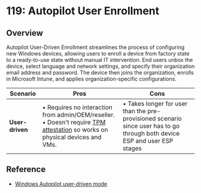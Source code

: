 # 119: Autopilot User Enrollment

## Overview

Autopilot User-Driven Enrollment streamlines the process of configuring new Windows devices, allowing users to enroll a device from factory state to a ready-to-use state without manual IT intervention. End users unbox the device, select language and network settings, and specify their organization email address and password. The device then joins the organization, enrolls in Microsoft Intune, and applies organization-specific configurations.

| **Scenario** | **Pros** | **Cons** |
| --- | --- | --- |
| **User-driven** | • Requires no interaction from admin/OEM/reseller.  <br>• Doesn't require [TPM attestation](https://learn.microsoft.com/en-us/windows-server/identity/ad-ds/manage/component-updates/tpm-key-attestation) so works on physical devices and VMs. | • Takes longer for user than the pre-provisioned scenario since user has to go through both device ESP and user ESP stages|

## Reference

* [Windows Autopilot user-driven mode](https://learn.microsoft.com/en-us/autopilot/user-driven)

